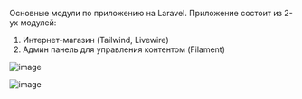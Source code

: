 Основные модули по приложению на Laravel.
Приложение состоит из 2-ух модулей:
1) Интернет-магазин (Tailwind, Livewire)
2) Админ панель для управления контентом (Filament)


![image](https://github.com/1nnuser/acms-workout/assets/75851426/3f2dec86-c9c8-48da-8f40-56f0cb6835b6)

![image](https://github.com/1nnuser/acms-workout/assets/75851426/20187c88-8276-4989-838f-7d209688dd4d)
